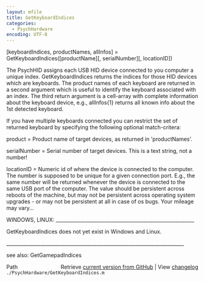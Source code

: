 ```yaml
---
layout: mfile
title: GetKeyboardIndices
categories:
  - PsychHardware
encoding: UTF-8
---
```


\[keyboardIndices, productNames, allInfos\] = GetKeyboardIndices\(\[productName\]\[, serialNumber\]\[, locationID\]\)

The PsychHID assigns each USB HID device connected to you computer a
unique index. GetKeyboardIndices returns the indices for those HID
devices which are keyboards.  The product names of each keyboard are
returned in a second argument which is useful to identify the keyboard
associated with an index. The third return argument is a cell-array with
complete information about the keyboard device, e.g., allInfos\{1\} returns
all known info about the 1st detected keyboard.

If you have multiple keyboards connected you can restrict the set of
returned keyboard by specifying the following optional match-critera:

product      = Product name of target devices, as returned in 'productNames'.

serialNumber = Serial number of target devices. This is a text string,
               not a number\!

locationID   = Numeric id of where the device is connected to the
               computer. The number is supposed to be unique for a given
               connection port. E.g., the same number will be returned
               whenever the device is connected to the same USB port of
               the computer. The value should be persistent across
               reboots of the machine, but may not be persistent across
               operating system upgrades - or may not be persistent at
               all in case of os bugs. Your mileage may vary...

WINDOWS, LINUX: \_\_\_\_\_\_\_\_\_\_\_\_\_\_\_\_\_\_\_\_\_\_\_\_\_\_\_\_\_\_\_\_\_\_\_\_\_\_\_\_\_\_\_\_\_\_\_\_\_\_\_\_\_\_\_\_\_

GetKeyboardIndices does not yet exist in Windows and Linux.

\_\_\_\_\_\_\_\_\_\_\_\_\_\_\_\_\_\_\_\_\_\_\_\_\_\_\_\_\_\_\_\_\_\_\_\_\_\_\_\_\_\_\_\_\_\_\_\_\_\_\_\_\_\_\_\_\_\_\_\_\_\_\_\_\_\_\_\_\_\_\_\_\_

see also: GetGamepadIndices


<div class="code_header" style="text-align:right;">
  <span style="float:left;">Path&nbsp;&nbsp;</span> <span class="counter">Retrieve <a href=
  "https://raw.github.com/Psychtoolbox-3/Psychtoolbox-3/beta/./PsychHardware/GetKeyboardIndices.m">current version from GitHub</a> | View <a href=
  "https://github.com/Psychtoolbox-3/Psychtoolbox-3/commits/beta/./PsychHardware/GetKeyboardIndices.m">changelog</a></span>
</div>
<div class="code">
  <code>./PsychHardware/GetKeyboardIndices.m</code>
</div>
